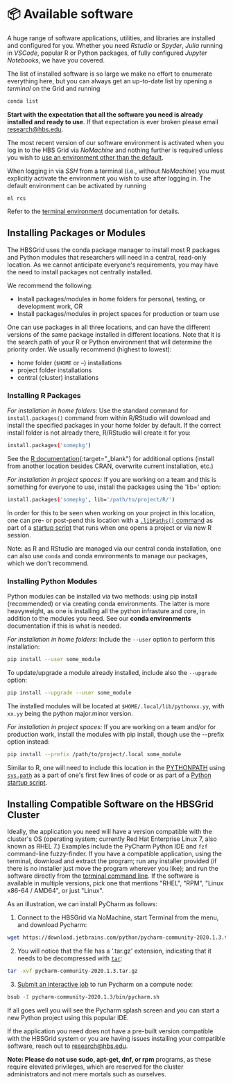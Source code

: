 # 📦 Available software

A huge range of software applications, utilities, and libraries are
installed and configured for you. Whether you need *Rstudio* or
*Spyder*, *Julia* running in *VSCode*, popular R or Python packages,
of fully configured *Jupyter Notebooks*, we have you covered.

The list of installed software is so large we make no effort to
enumerate everything here, but you can always get an up-to-date list
by opening a *terminal* on the Grid and running
``` sh
conda list
```

**Start with the expectation that all the software you need is already
installed and ready to use**. If that expectation is ever broken please
email [research@hbs.edu](mailto:research@hbs.edu).

The most recent version of our software environment is activated when you log 
in to the HBS Grid via *NoMachine* and nothing further is required unless you wish
to [use an environment other than the default](environments.md).

When logging in via *SSH* from a terminal (i.e., without *NoMachine*) you must 
explicitly activate the environment you wish to use after logging in. The default
environment can be activated by running 

```
ml rcs
``` 

Refer to the [terminal environment](environments.md#select-terminal-environment)
documentation for details.

## Installing Packages or Modules

The HBSGrid uses the conda package manager to install most R packages and Python modules
that researchers will need in a central, read-only location. As we cannot anticipate
everyone's requirements, you may have the need to install packages not centrally
installed.

We recommend the following: 
- Install packages/modules in home folders for personal, testing, or development work, OR
- Install packages/modules in project spaces for production or team use

One can use packages in all three locations, and can have the different versions of the
same package installed in different locations. Note that it is the search path of your R
or Python environment that will determine the priority order. We usually recommend
(highest to lowest):
- home folder (`$HOME` or `~`) installations
- project folder installations
- central (cluster) installations


### Installing R Packages

_For installation in home folders:_ Use the standard command for  `install.packages()`
command from within R/RStudio will download and install the specified packages in your
home folder by default. If the correct install folder is not already there, R/RStudio will
create it for you:

``` sh
install.packages('somepkg')
```

See the [R documentation](https://stat.ethz.ch/R-manual/R-devel/library/utils/html/install.packages.html){:target="_blank"} 
for additional options (install from another location besides CRAN, overwrite current 
installation, etc.)

_For installation in project spaces:_ If you are working on a team and this is something 
for everyone to use, install the packages using the 'lib=' option:

``` sh
install.packages('somepkg', lib='/path/to/project/R/')
```

In order for this to be seen when working on your project in this location, one can pre- 
or post-pend this location with a [`.libPaths()` command](https://stat.ethz.ch/R-manual/R-devel/library/base/html/libPaths.html) 
as part of a [startup script](https://docs.posit.co/ide/user/ide/guide/environments/r/managing-r.html) 
that runs when one opens a project or via new R session. 

Note: as R and RStudio are managed via our central conda installation, one can also use
 `conda` and conda environments to manage our packages, which we don't recommend.


### Installing Python Modules

Python modules can be installed via two methods: using pip install (recommended) or via
creating conda environments. The latter is more heavyweight, as one is installing all the
python infrasture and core, in addition to the modules you need. See our **conda
environments** documentation if this is what is needed.

_For installation in home folders:_ Include the `--user` option to perform this installation:

``` sh
pip install --user some_module
```

To update/upgrade a module already installed, include also the `--upgrade` option: 

``` sh
pip install --upgrade --user some_module
```

The installed modules will be located at `$HOME/.local/lib/pythonxx.yy`, with `xx.yy` being the python major.minor version. 

_For installation in project spaces:_ If you are working on a team and/or for production work, install the modules with pip install, though use the --prefix option instead:


``` sh
pip install --prefix /path/to/project/.local some_module
```

Similar to R, one will need to include this location in the [PYTHONPATH](https://docs.python.org/3/using/cmdline.html#environment-variables) using [`sys.path`](https://docs.python.org/3/library/sys.html#sys.path) as a part of one's first few lines of code or as part of a [Python startup script](https://docs.python.org/3/tutorial/appendix.html).



## Installing Compatible Software on the HBSGrid Cluster

Ideally, the application you need will have a version compatible with the cluster's OS
(operating system; currently Red Hat Enterprise Linux 7, also known as RHEL 7.) Examples
include the PyCharm Python IDE and `fzf` command-line fuzzy-finder. If you have a
compatible application, using the terminal, download and extract the program; run any
installer provided (if there is no installer just move the program wherever you like); and
run the software directly from the [terminal command
line](./commandline.md). If the software is available
in multiple versions, pick one that mentions "RHEL", "RPM", "Linux x86-64 / AMD64", or
just "Linux".

As an illustration, we can install PyCharm as follows:

1. Connect to the HBSGrid via NoMachine, start Terminal from the menu, and download
Pycharm: 

``` sh
wget https://download.jetbrains.com/python/pycharm-community-2020.1.3.tar.gz
```
2. You will notice that the file has a '.tar.gz' extension, indicating that it needs to be
decompressed with [`tar`](https://www.geeksforgeeks.org/tar-command-linux-examples/):
``` sh
tar -xvf pycharm-community-2020.1.3.tar.gz
```
3. [Submit an interactive job](./commandline.md) to run Pycharm on a compute node: 
``` sh
bsub -I pycharm-community-2020.1.3/bin/pycharm.sh
```
If all goes well you will see the Pycharm splash screen and you can start a new Python
project using this popular IDE.

If the application you need does not have a pre-built version compatible with the HBSGrid
system or you are having issues installing your compatible software, reach out to
[research@hbs.edu](mailto:research@hbs.edu).

**Note: Please do not use sudo, apt-get, dnf, or rpm** programs, as these require elevated privileges, which are reserved for the cluster administrators and not mere mortals such as ourselves.
